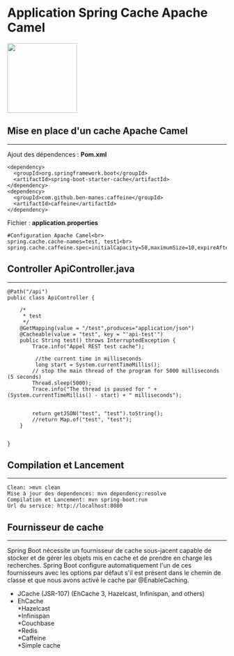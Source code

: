 <h1>Application Spring Cache Apache Camel</h1>
<img src="https://github.com/neogiciel/quarkus-cache-cafeine/assets/123723616/c56eb91d-dfb8-49a1-98b8-0da983bb9476" height=160px>

## Mise en place d'un cache Apache Camel
***
Ajout des dépendences : **Pom.xml**

```
<dependency>
  <groupId>org.springframework.boot</groupId>
  <artifactId>spring-boot-starter-cache</artifactId>
</dependency>
<dependency>
  <groupId>com.github.ben-manes.caffeine</groupId>
  <artifactId>caffeine</artifactId>
</dependency>
```
Fichier : **application.properties**
```
#Configuration Apache Camel<br>
spring.cache.cache-names=test, test1<br>
spring.cache.caffeine.spec=initialCapacity=50,maximumSize=10,expireAfterAccess=300s<br>
```

## Controller ApiController.java
***

```
@Path("/api")
public class ApiController {
 
    /*
     * test
     */
    @GetMapping(value = "/test",produces="application/json") 
    @Cacheable(value = "test", key = "'api-test'")
    public String test() throws InterruptedException {
        Trace.info("Appel REST test cache");
     
         //the current time in milliseconds
         long start = System.currentTimeMillis();
        // stop the main thread of the program for 5000 milliseconds (5 seconds)
        Thread.sleep(5000);
        Trace.info("The thread is paused for " + (System.currentTimeMillis() - start) + " milliseconds");

 
        return getJSON("test", "test").toString();
        //return Map.of("test", "test");
    }

 
}
```

## Compilation et Lancement
***
```
Clean: >mvn clean
Mise à jour des dependences: mvn dependency:resolve
Compilation et Lancement: mvn spring-boot:run
Url du service: http://localhost:8080
```
## Fournisseur de cache
***
Spring Boot nécessite un fournisseur de cache sous-jacent capable de stocker et de gérer les objets mis en cache et de prendre en charge les recherches. Spring Boot configure automatiquement l'un de ces fournisseurs avec les options par défaut s'il est présent dans le chemin de classe et que nous avons activé le cache par @EnableCaching.

* JCache (JSR-107) (EhCache 3, Hazelcast, Infinispan, and others)<br>
* EhCache <br>
    *Hazelcast<br>
    *Infinispan<br>
    *Couchbase<br>
    *Redis<br>
    *Caffeine <br>
    *Simple cache<br>


